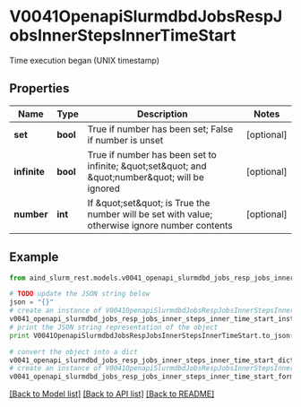 # V0041OpenapiSlurmdbdJobsRespJobsInnerStepsInnerTimeStart

Time execution began (UNIX timestamp)

## Properties

Name | Type | Description | Notes
------------ | ------------- | ------------- | -------------
**set** | **bool** | True if number has been set; False if number is unset | [optional] 
**infinite** | **bool** | True if number has been set to infinite; \&quot;set\&quot; and \&quot;number\&quot; will be ignored | [optional] 
**number** | **int** | If \&quot;set\&quot; is True the number will be set with value; otherwise ignore number contents | [optional] 

## Example

```python
from aind_slurm_rest.models.v0041_openapi_slurmdbd_jobs_resp_jobs_inner_steps_inner_time_start import V0041OpenapiSlurmdbdJobsRespJobsInnerStepsInnerTimeStart

# TODO update the JSON string below
json = "{}"
# create an instance of V0041OpenapiSlurmdbdJobsRespJobsInnerStepsInnerTimeStart from a JSON string
v0041_openapi_slurmdbd_jobs_resp_jobs_inner_steps_inner_time_start_instance = V0041OpenapiSlurmdbdJobsRespJobsInnerStepsInnerTimeStart.from_json(json)
# print the JSON string representation of the object
print V0041OpenapiSlurmdbdJobsRespJobsInnerStepsInnerTimeStart.to_json()

# convert the object into a dict
v0041_openapi_slurmdbd_jobs_resp_jobs_inner_steps_inner_time_start_dict = v0041_openapi_slurmdbd_jobs_resp_jobs_inner_steps_inner_time_start_instance.to_dict()
# create an instance of V0041OpenapiSlurmdbdJobsRespJobsInnerStepsInnerTimeStart from a dict
v0041_openapi_slurmdbd_jobs_resp_jobs_inner_steps_inner_time_start_form_dict = v0041_openapi_slurmdbd_jobs_resp_jobs_inner_steps_inner_time_start.from_dict(v0041_openapi_slurmdbd_jobs_resp_jobs_inner_steps_inner_time_start_dict)
```
[[Back to Model list]](../README.md#documentation-for-models) [[Back to API list]](../README.md#documentation-for-api-endpoints) [[Back to README]](../README.md)


